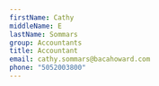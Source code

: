 ```yaml
---
firstName: Cathy
middleName: E
lastName: Sommars
group: Accountants
title: Accountant
email: cathy.sommars@bacahoward.com
phone: "5052003800"
---
```

